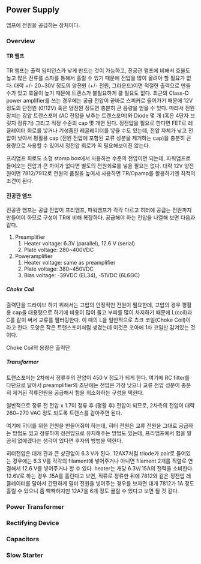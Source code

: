 ## Power Supply

앰프에 전원을 공급하는 장치이다.

### Overview

#### TR 앰프

TR 앰프는 출력 임피던스가 낮게 만드는 것이 가능하고, 진공관 앰프에 비해서 효율도 높고 많은 전류를 소자를 통해서 흘릴 수 있기 때문에 전압을 많이 올려야 할 필요가 없다. 대략 +/- 20~30V 정도의 양전원 (+/- 전원, 그라운드)이면 적절한 출력으로 만들 수가 있고 효율이 높기 때문에 트랜스가 불필요하게 클 필요도 없다. 최근의 Class-D power amplifier를 쓰는 경우에는 공급 전압이 곧바로 스피커로 들어가기 때문에 12V 정도의 단전원 (0/12V) 혹은 양전원 정도면 충분히 큰 음량을 얻을 수 있다. 따라서 전원 장치는 강압 트랜스포머 (AC 전압을 낮추는 트랜스포머)와 Diode 몇 개 (혹은 4단자 브릿지 정류기) 그리고 적정 수준의 cap 몇 개면 된다. 정전압을 필요로 한다면 FET로 레귤레이터 회로를 넣거나 기성품인 레귤레이터를 넣을 수도 있는데, 전압 자체가 낮고 전압이 낮아서 평활용 cap (전원 전압에 포함된 교류 성분을 제거하는 cap)을 충분히 큰 용량으로 사용할 수 있어서 정전압 회로가 꼭 필요해보이진 않는다.

프리앰프 회로도 소형 stomp box에서 사용하는 수준의 전압이면 되는데, 파워앰프로 들어오는 전압과 큰 차이가 없다면 별도의 전원회로를 넣을 필요는 없다. 대략 12V 양전원이면 7812/7912로 전원의 품질을 높여서 사용하면 TR/Opamp를 활용하기엔 최적의 조건이 된다.

#### 진공관 앰프

진공관 앰프는 공급 전압이 프리앰프, 파워앰프가 각각 다르고 히터에 공급는 전원까지 만들어야 하므로 구성이 TR에 비해 복잡하다. 공급해야 하는 전압을 나열해 보면 다음과 같다.

1. Preamplifier
    1. Heater voltage: 6.3V (parallel), 12.6 V (serial)
    1. Plate voltage: 280~400VDC
1. Poweramplifier
    1. Heater voltage: same as preamplifier
    1. Plate voltage: 380~450VDC
    1. Bias voltage: -39VDC (EL34), -51VDC (6L6GC)

##### Choke Coil

출력단을 드라이브 하기 위해서는 고압의 안정적인 전원이 필요한데, 고압의 경우 평활용 cap을 대용량으로 하기에 비용이 많이 들고 부피를 많이 차지하기 때문에 L(coil)과 C를 같이 써서 교류를 필터링한다. 이 때의 L을 일반적으로 쵸크 코일(Choke Coil)이라고 한다. 모양은 작은 트랜스포머처럼 생겼는데 이것은 코아에 1차 코일만 감겨있는 것이다.

Choke Coil의 용량은 출력단

##### Transformer

트랜스포머는 2차에서 정류후의 전압이 450 V 정도가 되게 한다. 여기에 RC filter를 다단으로 달아서 preamplifier의 초단에는 전압은 가장 낮으나 교류 전압 성분이 충분히 제거된 직류전원을 공급해서 험을 최소화하는 구성을 택한다.

일반적으로 정류 전 전압 x 1.7이 정류 후 (평활 후) 전압이 되므로, 2차측의 전압이 대략 260~270 VAC 정도 되도록 트랜스를 감아주면 된다.

여기에 히터를 위한 전원을 만들어줘야 하는데, 히터 전원은 교류 전원을 그대로 공급하는 방법도 있고 정류하여 정전압으로 유지해주는 방법도 있는데, 프리앰프에서 험을 말끔히 없에겠다는 생각이 있다면 후자의 방법을 택한다.

히터전압은 대개 관과 큰 상관없이 6.3 V가 된다. 12AX7처럼 triode가 pair로 들어있는 경우에는 6.3 V를 각각의 filament에 넣어주거나 아니면 filament 2개를 직렬로 연결해서 12.6 V를 넣어주거나 할 수 있다. heater는 개당 6.3V/.15A의 전력을 소비한다. 12.6V로 하는 경우 .15A를 흘린다고 보면, 직류로 정류한 뒤에 7812와 같은 정전압 레귤레이터를 달아서 간편하게 필터 전원을 넣어주는 경우를 보자면 대개 7812가 1A 정도 흘릴 수 있으니 좀 빡빡하지만 12A7을 6개 정도 굴릴 수 있다고 보면 될 것 같다.

### Power Transformer

### Rectifying Device

### Capacitors

### Slow Starter


